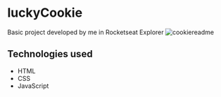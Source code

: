 # luckyCookie
Basic project developed by me in Rocketseat Explorer
![cookiereadme](https://github.com/leonardomenezes7/luckyCookie/assets/145611761/64edad21-a90d-4068-b26e-e0705e03dbcb)

## Technologies used
- HTML
- CSS
- JavaScript
